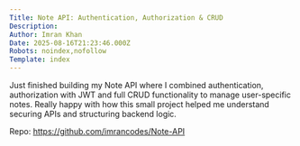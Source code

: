 ```yaml
---
Title: Note API: Authentication, Authorization & CRUD
Description: 
Author: Imran Khan
Date: 2025-08-16T21:23:46.000Z
Robots: noindex,nofollow
Template: index
---
```

<p>Just finished building my Note API where I combined authentication, authorization with JWT and full CRUD functionality to manage user-specific notes. Really happy with how this small project helped me understand securing APIs and structuring backend logic. </p>

<p>Repo: <a href="https://github.com/imrancodes/Note-API" rel="noopener noreferrer">https://github.com/imrancodes/Note-API</a></p>

